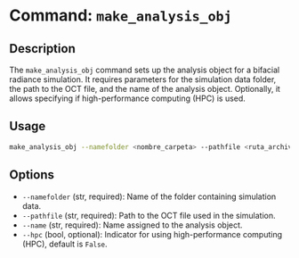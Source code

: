 # Command: `make_analysis_obj`

## Description

The `make_analysis_obj` command sets up the analysis object for a bifacial radiance simulation. It requires parameters for the simulation data folder, the path to the OCT file, and the name of the analysis object. Optionally, it allows specifying if high-performance computing (HPC) is used.

## Usage

```bash
make_analysis_obj --namefolder <nombre_carpeta> --pathfile <ruta_archivo> --name <nombre_objeto> [--hpc <true/false>]
```

## Options

- `--namefolder` (str, required): Name of the folder containing simulation data.
- `--pathfile` (str, required): Path to the OCT file used in the simulation.
- `--name`  (str, required): Name assigned to the analysis object.
- `--hpc` (bool, optional): Indicator for using high-performance computing (HPC), default is  `False`.

